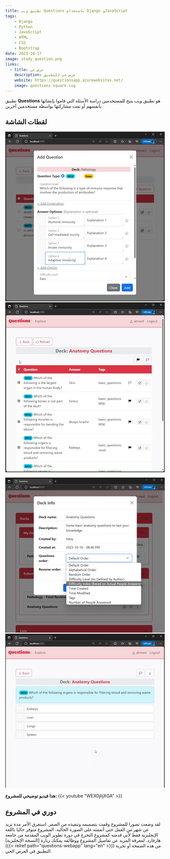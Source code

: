 ```yaml
---
title: تطبيق ويب Questions باستخدام Django وJavaScript
tags:
    - Django
    - Python
    - JavaScript
    - HTML
    - CSS
    - Bootstrap
date: 2023-10-17
image: study_question.png
links:
  - title: عرض حي
    description: عرض حي للتطبيق
    website: https://questionsapp.azurewebsites.net/
    image: questions-square.svg
---
```


تطبيق **Questions** هو تطبيق ويب يتيح للمستخدمين دراسة الأسئلة التي قاموا بإنشائها بأنفسهم أو تمت مشاركتها بواسطة مستخدمين آخرين.

## لقطات الشاشة
![إضافة سؤال](add_question.png) ![عرض الأسئلة](deck_questions.png) 

![تفاصيل حزمة أسئلة](deck_info.png) ![دراسة](study_question.png)

**هذا فيديو توضيحي للمشروع:**
{{< youtube "WEX0jIijXGA" >}}

## دوري في المشروع
لقد وضعت تصورا للمشروع وقمت بتصميمه وتنفيذه من الصفر. استغرق الأمر مدة تزيد عن شهر من العمل حتى أتممته على الصورة الحالية.
المشروع متوفر حاليا باللغة الإنجليزية فقط لأني قدمته كمشروع التخرج في دورة تطوير الويب المقدمة من جامعة هارفارد. لمعرفة المزيد عن تفاصيل المشروع ووظائفه يمكنك زيارة [النسخة الإنجليزية]({{< relref path="questions-webapp" lang="en" >}}) من هذه الصفحة أو تجربة التطبيق في العرض الحي.